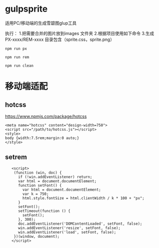 # gulpsprite
适用PC/移动端的生成雪碧图glup工具

执行：
1.把需要合并的图片放到images 文件夹
2.根据项目使用如下命令
3.生成PX-xxxx/REM-xxxx 目录包含（sprite.css，sprite.png） 


```
npm run px 

npm run rem 

npm run clean
```





# 移动端适配

## hotcss
https://www.npmjs.com/package/hotcss

```
<meta name="hotcss" content="design-width=750">
<script src="/path/to/hotcss.js"></script>
<style>
body {width:7.5rem;margin:0 auto;}
</style> 
```


## setrem
```
   <script>
    (function (win, doc) {
      if (!win.addEventListener) return;
      var html = document.documentElement;
      function setFont() {
        var html = document.documentElement;
        var k = 750;
        html.style.fontSize = html.clientWidth / k * 100 + "px";
      }
      setFont();
      setTimeout(function () {
        setFont();
      }, 300);
      doc.addEventListener('DOMContentLoaded', setFont, false);
      win.addEventListener('resize', setFont, false);
      win.addEventListener('load', setFont, false);
    })(window, document);
   </script>
```
